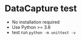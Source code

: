 # DataCapture test

- No installation required
- Use Python >= 3.8
- test run `python -m unittest -v`
